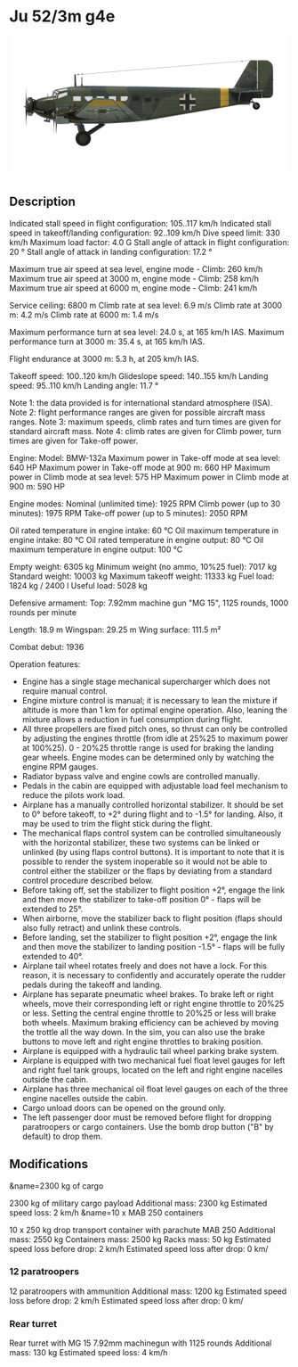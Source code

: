 # Ju 52/3m g4e

![ju523mg4e](../images/ju523mg4e.png)

## Description

Indicated stall speed in flight configuration: 105..117 km/h
Indicated stall speed in takeoff/landing configuration: 92..109 km/h
Dive speed limit: 330 km/h
Maximum load factor: 4.0 G
Stall angle of attack in flight configuration: 20 °
Stall angle of attack in landing configuration: 17.2 °

Maximum true air speed at sea level, engine mode - Climb: 260 km/h
Maximum true air speed at 3000 m, engine mode - Climb: 258 km/h
Maximum true air speed at 6000 m, engine mode - Climb: 241 km/h

Service ceiling: 6800 m
Climb rate at sea level: 6.9 m/s
Climb rate at 3000 m: 4.2 m/s
Climb rate at 6000 m: 1.4 m/s

Maximum performance turn at sea level: 24.0 s, at 165 km/h IAS.
Maximum performance turn at 3000 m: 35.4 s, at 165 km/h IAS.

Flight endurance at 3000 m: 5.3 h, at 205 km/h IAS.

Takeoff speed: 100..120 km/h
Glideslope speed: 140..155 km/h
Landing speed: 95..110 km/h
Landing angle: 11.7 °

Note 1: the data provided is for international standard atmosphere (ISA).
Note 2: flight performance ranges are given for possible aircraft mass ranges.
Note 3: maximum speeds, climb rates and turn times are given for standard aircraft mass.
Note 4: climb rates are given for Climb power, turn times are given for Take-off power.

Engine:
Model: BMW-132a
Maximum power in Take-off mode at sea level: 640 HP
Maximum power in Take-off mode at 900 m: 660 HP
Maximum power in Climb mode at sea level: 575 HP
Maximum power in Climb mode at 900 m: 590 HP

Engine modes:
Nominal (unlimited time): 1925 RPM
Climb power (up to 30 minutes): 1975 RPM
Take-off power (up to 5 minutes): 2050 RPM

Oil rated temperature in engine intake: 60 °C
Oil maximum temperature in engine intake: 80 °C
Oil rated temperature in engine output: 80 °C
Oil maximum temperature in engine output: 100 °C

Empty weight: 6305 kg
Minimum weight (no ammo, 10%25 fuel): 7017 kg
Standard weight: 10003 kg
Maximum takeoff weight: 11333 kg
Fuel load: 1824 kg / 2400 l
Useful load: 5028 kg

Defensive armament:
Top: 7.92mm machine gun "MG 15", 1125 rounds, 1000 rounds per minute

Length: 18.9 m
Wingspan: 29.25 m
Wing surface: 111.5 m²

Combat debut: 1936

Operation features:
- Engine has a single stage mechanical supercharger which does not require manual control.
- Engine mixture control is manual; it is necessary to lean the mixture if altitude is more than 1 km for optimal engine operation. Also, leaning the mixture allows a reduction in fuel consumption during flight.
- All three propellers are fixed pitch ones, so thrust can only be controlled by adjusting the engines throttle (from idle at 25%25 to maximum power at 100%25). 0 - 20%25 throttle range is used for braking the landing gear wheels. Engine modes can be determined only by watching the engine RPM gauges.
- Radiator bypass valve and engine cowls are controlled manually.
- Pedals in the cabin are equipped with adjustable load feel mechanism to reduce the pilots work load.
- Airplane has a manually controlled horizontal stabilizer. It should be set to 0° before takeoff, to +2° during flight and to -1.5° for landing. Also, it may be used to trim the flight stick during the flight.
- The mechanical flaps control system can be controlled simultaneously with the horizontal stabilizer, these two systems can be linked or unlinked (by using flaps control buttons). It is important to note that it is possible to render the system inoperable so it would not be able to control either the stabilizer or the flaps by deviating from a standard control procedure described below.
- Before taking off, set the stabilizer to flight position +2°, engage the link and then move the stabilizer to take-off position 0° - flaps will be extended to 25°.
- When airborne, move the stabilizer back to flight position (flaps should also fully retract) and  unlink these controls.
- Before landing, set the stabilizer to flight position +2°, engage the link and then move the stabilizer to landing position -1.5° - flaps will be fully extended to 40°.
- Airplane tail wheel rotates freely and does not have a lock. For this reason, it is necessary to confidently and accurately operate the rudder pedals during the takeoff and landing.
- Airplane has separate pneumatic wheel brakes. To brake left or right wheels, move their corresponding left or right engine throttle to 20%25 or less. Setting the central engine throttle to 20%25 or less will brake both wheels. Maximum braking efficiency can be achieved by moving the trottle all the way down. In the sim, you can also use the brake buttons to move left and right engine throttles to braking position.
- Airplane is equipped with a hydraulic tail wheel parking brake system.
- Airplane is equipped with two mechanical fuel float level gauges for left and right fuel tank groups, located on the left and right engine nacelles outside the cabin.
- Airplane has three mechanical oil float level gauges on each of the three engine nacelles outside the cabin.
- Cargo unload doors can be opened on the ground only.
- The left passenger door must be removed before flight for dropping paratroopers or cargo containers. Use the bomb drop button ("B" by default) to drop them.

## Modifications
&name=2300 kg of cargo

2300 kg of military cargo payload
Additional mass: 2300 kg
Estimated speed loss: 2 km/h
&name=10 x MAB 250 containers

10 x 250 kg drop transport container with parachute MAB 250
Additional mass: 2550 kg
Containers mass: 2500 kg
Racks mass: 50 kg
Estimated speed loss before drop: 2 km/h
Estimated speed loss after drop: 0 km/
### 12 paratroopers

12 paratroopers with ammunition
Additional mass: 1200 kg
Estimated speed loss before drop: 2 km/h
Estimated speed loss after drop: 0 km/
### Rear turret

Rear turret with MG 15 7.92mm machinegun with 1125 rounds
Additional mass: 130 kg
Estimated speed loss: 4 km/h